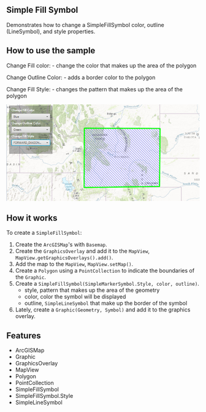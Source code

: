 <h2>Simple Fill Symbol</h2>

<p>Demonstrates how to change a SimpleFillSymbol color, outline (LineSymbol), and style properties.</p>

<h2>How to use the sample</h2>

<p>Change Fill color:
  - change the color that makes up the area of the polygon</p>

<p>Change Outline Color:
  - adds a border color to the polygon</p>

<p>Change Fill Style:
  - changes the pattern that makes up the area of the polygon</p>

<p><img src="SimpleFillSymbol.png" alt="" title="" /></p>

<h2>How it works</h2>

<p>To create a <code>SimpleFillSymbol</code>:</p>

<ol>
  <li>Create the <code>ArcGISMap</code>'s with <code>Basemap</code>.</li>
  <li>Create the <code>GraphicsOverlay</code> and add it to the <code>MapView</code>, <code>MapView.getGraphicsOverlays().add()</code>.</li>
  <li>Add the map to the <code>MapView</code>, <code>MapView.setMap()</code>. </li>
  <li>Create a <code>Polygon</code> using a <code>PointCollection</code> to indicate the boundaries of the <code>Graphic</code>. </li>
  <li>Create a <code>SimpleFillSymbol(SimpleMarkerSymbol.Style, color, outline)</code>.
    <ul><li>style, pattern that makes up the area of the geometry </li>
      <li>color, color the symbol will be displayed</li>
      <li>outline, <code>SimpleLineSymbol</code> that make up the border of the symbol</li></ul></li>
  <li>Lately, create a <code>Graphic(Geometry, Symbol)</code> and add it to the graphics overlay.</li>
</ol>

<h2>Features</h2>

<ul>
  <li>ArcGISMap</li>
  <li>Graphic</li>
  <li>GraphicsOverlay</li>
  <li>MapView</li>
  <li>Polygon</li>
  <li>PointCollection</li>
  <li>SimpleFillSymbol</li>
  <li>SimpleFillSymbol.Style</li>
  <li>SimpleLineSymbol</li>
</ul>


